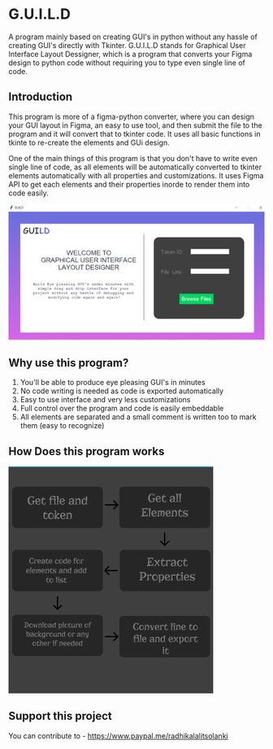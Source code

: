 # G.U.I.L.D
A program mainly based on creating GUI's in python without any hassle of creating GUI's directly with Tkinter. G.U.I.L.D stands for Graphical User Interface Layout Dessigner, which is a program that converts your Figma design to python code without requiring you to type even single line of code.

## Introduction
This program is more of a figma-python converter, where you can design your GUI layout in Figma, an easy to use tool, and then submit the file to the program and it will convert that to tkinter code. It uses all basic functions in tkinte to re-create the elements and GUi design.

One of the main things of this program is that you don't have to write even single line of code, as all elements will be automatically converted to tkinter elements automatically with all properties and customizations. It uses Figma API to get each elements and their properties inorde to render them into code easily.

![GUILD](https://github.com/saksham-lussqvx/images/blob/master/img_1%20(2).png)

## Why use this program?
1. You'll be able to produce eye pleasing GUI's in minutes
2. No code writing is needed as code is exported automatically
3. Easy to use interface and very less customizations
4. Full control over the program and code is easily embeddable
5. All elements are separated and a small comment is written too to mark them (easy to recognize)

## How Does this program works

![Image](https://github.com/saksham-lussqvx/images/blob/master/img_2%20(1).png)

## Support this project

You can contribute to - https://www.paypal.me/radhikalalitsolanki
